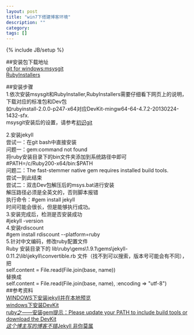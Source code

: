 ```yaml
---
layout: post
title: "win7下搭建博客环境"
description: ""
category: 
tags: []
---
```

{% include JB/setup %}


##安装包下载地址  
[git for windows:msysgit](https://code.google.com/p/msysgit/downloads/list)  
[RubyInstallers](http://rubyinstaller.org/downloads/)  

##安装步骤  
1.依次安装msysgit和RubyInstaller,RubyInstallers需要仔细看下网页上的说明，下载对应的标准包和Dev包  
如rubyinstall-2.0.0-p247-x64对应DevKit-mingw64-64-4.7.2-20130224-1432-sfx.  
msysgit安装后的设置，请参考[初识git](http://perthcharles.github.io/2013/02/25/git-start)  

2.安装jekyll  
尝试一：在git bash中直接安装  
	问题一：gem:command not found  
	将ruby安装目录下的bin文件夹添加到系统路径中即可  
	#PATH=/c/Ruby200-x64/bin:$PATH  
	问题二：The fast-stemmer native gem requires installed build tools.  
	尝试一到此结束  
尝试二：双击Dev包解压后的msys.bat进行安装  
	解压路径必须是全英文的，否则脚本报错  
	执行命令：#gem install jekyll  
	时间可能会很长，但是能够执行成功。  
3.安装完成后，检测是否安装成功  
	#jekyll -version  
4.安装rdiscount  
	#gem install rdiscount --platform=ruby  
5.针对中文编码，修改ruby配置文件  
	Ruby 安装目录下的 lib\ruby\gems\1.9.1\gems\jekyll-0.11.2\lib\jekyll\convertible.rb 文件（找不到可以搜索，版本号可能会有不同），把  
	self.content = File.read(File.join(base, name))  
	替换成  
	self.content = File.read(File.join(base, name), :encoding => "utf-8")  
##参考资料  
[WINDOWS下安装jekyll并在本地预览](http://librajt.github.io/2012/09/08/using-jekyll/)  
[windows下安装DevKit](http://rubyer.me/blog/134/)  
[ ruby之——安装gem提示：Please update your PATH to include build tools or download the DevKit](http://blog.csdn.net/shandong_chu/article/details/7052478)  
[*这个博主写的博客不错*Jekyll 非你莫属](http://chxt6896.github.io/blog/2011/11/30/blog-jekyll-install.html)  
